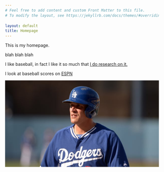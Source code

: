 ```yaml
---
# Feel free to add content and custom Front Matter to this file.
# To modify the layout, see https://jekyllrb.com/docs/themes/#overriding-theme-defaults

layout: default
title: Homepage
---
```


This is my homepage.

blah blah blah

I like baseball, in fact I like it so much that [I do research on it.](/research/)

I look at baseball scores on [ESPN](https://espn.com)

![A baseball player](/baseball.jpg)